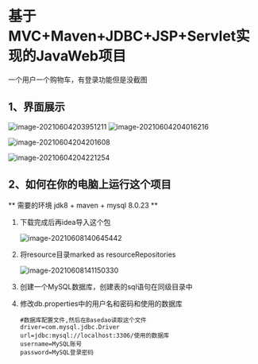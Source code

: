 



# 基于MVC+Maven+JDBC+JSP+Servlet实现的JavaWeb项目

一个用户一个购物车，有登录功能但是没截图
## 1、界面展示

![image-20210604203951211](https://i.loli.net/2021/06/08/SfTF2CtjMueZp9o.png)
![image-20210604204016216](https://i.loli.net/2021/06/08/5BikSqwl9vpaCUJ.png)

![image-20210604204201608](https://i.loli.net/2021/06/08/FJcQenrNgGO75bP.png)

![image-20210604204221254](https://i.loli.net/2021/06/08/vpu4Fx6GBe28X1h.png)



## 2、如何在你的电脑上运行这个项目


** 
需要的环境
jdk8 + maven + mysql 8.0.23
**
1. 下载完成后再idea导入这个包

   ![image-20210608140645442](https://i.loli.net/2021/06/08/szZ8ug5BQC13nk2.png)

2. 将resource目录marked as resourceRepositories

   ![image-20210608141150330](https://i.loli.net/2021/06/08/XbVThcnNaD3SUgY.png)

3. 创建一个MySQL数据库，创建表的sql语句在同级目录中

4. 修改db.properties中的用户名和密码和使用的数据库

   ```properties
   #数据库配置文件,然后在Basedao读取这个文件
   driver=com.mysql.jdbc.Driver
   url=jdbc:mysql://localhost:3306/使用的数据库
   username=MySQL账号
   password=MySQL登录密码
   ```


